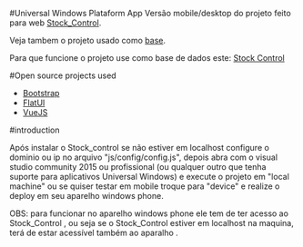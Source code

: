#Universal Windows Plataform App
Versão mobile/desktop do projeto feito para web [Stock_Control](https://github.com/isrmic/Stock_Control).

Veja tambem o projeto usado como [base](https://github.com/isrmic/base_application_to_mobile).

Para que funcione o projeto use como base de dados este: [Stock Control](https://github.com/isrmic/Stock_Control)

#Open source projects used
* [Bootstrap](http://getbootstrap.com.br/)
* [FlatUI](http://designmodo.github.io/Flat-UI/)
* [VueJS](http://vuejs.org/)

#introduction

Após instalar o Stock_control se  não estiver em localhost configure o dominio ou ip no arquivo "js/config/config.js", depois abra com o visual studio community 2015 ou profissional (ou qualquer outro que tenha suporte para aplicativos Universal Windows) e execute o projeto em "local machine" ou se quiser testar em mobile troque para "device" e realize o deploy em seu aparelho windows phone.

OBS: para funcionar no aparelho windows phone ele tem de ter acesso ao Stock_Control , ou seja se o Stock_Control estiver em localhost na maquina, terá de estar acessível também ao aparalho .
